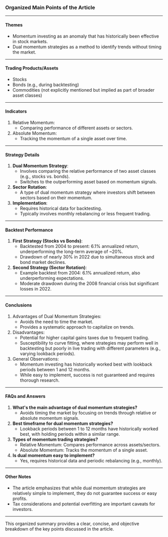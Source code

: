 ### Organized Main Points of the Article

---

#### **Themes**
- Momentum investing as an anomaly that has historically been effective in stock markets.
- Dual momentum strategies as a method to identify trends without timing the market.

---

#### **Trading Products/Assets**
- Stocks
- Bonds (e.g., during backtesting)
- Commodities (not explicitly mentioned but implied as part of broader asset classes)

---

#### **Indicators**
1. Relative Momentum:
   - Comparing performance of different assets or sectors.
2. Absolute Momentum:
   - Tracking the momentum of a single asset over time.

---

#### **Strategy Details**
1. **Dual Momentum Strategy**:
   - Involves comparing the relative performance of two asset classes (e.g., stocks vs. bonds).
   - Switches to the outperforming asset based on momentum signals.
2. **Sector Rotation**:
   - A type of dual momentum strategy where investors shift between sectors based on their momentum.
3. **Implementation**:
   - Requires historical data for backtesting.
   - Typically involves monthly rebalancing or less frequent trading.

---

#### **Backtest Performance**
1. **First Strategy (Stocks vs Bonds)**:
   - Backtested from 2004 to present: 6.1% annualized return, underperforming the long-term average of ~20%.
   - Drawdown of nearly 30% in 2022 due to simultaneous stock and bond market declines.
2. **Second Strategy (Sector Rotation)**:
   - Example backtest from 2004: 6.1% annualized return, also underperforming expectations.
   - Moderate drawdown during the 2008 financial crisis but significant losses in 2022.

---

#### **Conclusions**
1. Advantages of Dual Momentum Strategies:
   - Avoids the need to time the market.
   - Provides a systematic approach to capitalize on trends.
2. Disadvantages:
   - Potential for higher capital gains taxes due to frequent trading.
   - Susceptibility to curve fitting, where strategies may perform well in backtesting but poorly in live trading with different parameters (e.g., varying lookback periods).
3. General Observations:
   - Momentum investing has historically worked best with lookback periods between 1 and 12 months.
   - While easy to implement, success is not guaranteed and requires thorough research.

---

#### **FAQs and Answers**
1. **What's the main advantage of dual momentum strategies?**
   - Avoids timing the market by focusing on trends through relative or absolute momentum signals.
2. **Best timeframe for dual momentum strategies?**
   - Lookback periods between 1 to 12 months have historically worked best, with holding periods within a similar range.
3. **Types of momentum trading strategies?**
   - Relative Momentum: Compares performance across assets/sectors.
   - Absolute Momentum: Tracks the momentum of a single asset.
4. **Is dual momentum easy to implement?**
   - Yes, requires historical data and periodic rebalancing (e.g., monthly).

---

#### **Other Notes**
- The article emphasizes that while dual momentum strategies are relatively simple to implement, they do not guarantee success or easy profits.
- Tax considerations and potential overfitting are important caveats for investors.

--- 

This organized summary provides a clear, concise, and objective breakdown of the key points discussed in the article.

